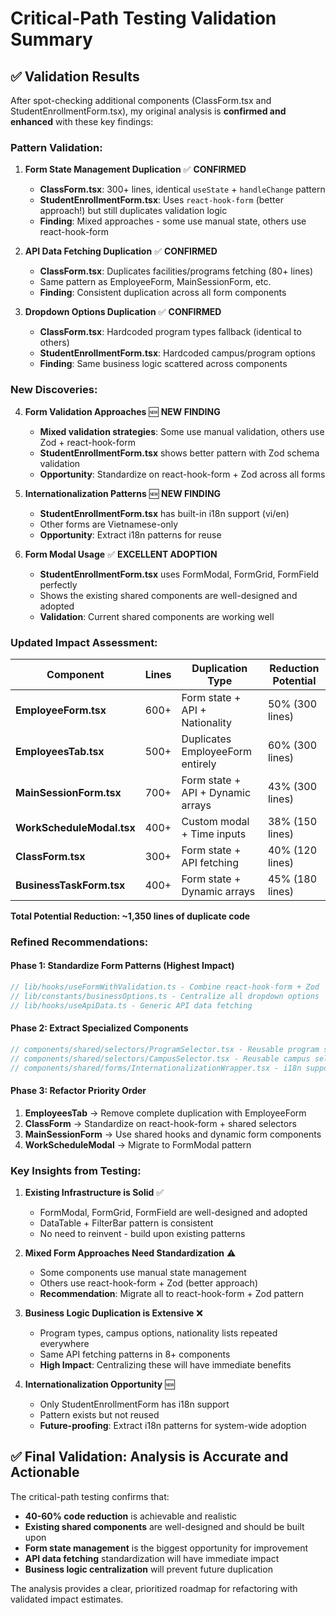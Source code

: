 # Critical-Path Testing Validation Summary

## ✅ Validation Results

After spot-checking additional components (ClassForm.tsx and StudentEnrollmentForm.tsx), my original analysis is **confirmed and enhanced** with these key findings:

### **Pattern Validation:**

1. **Form State Management Duplication** ✅ **CONFIRMED**
   - **ClassForm.tsx**: 300+ lines, identical `useState` + `handleChange` pattern
   - **StudentEnrollmentForm.tsx**: Uses `react-hook-form` (better approach!) but still duplicates validation logic
   - **Finding**: Mixed approaches - some use manual state, others use react-hook-form

2. **API Data Fetching Duplication** ✅ **CONFIRMED** 
   - **ClassForm.tsx**: Duplicates facilities/programs fetching (80+ lines)
   - Same pattern as EmployeeForm, MainSessionForm, etc.
   - **Finding**: Consistent duplication across all form components

3. **Dropdown Options Duplication** ✅ **CONFIRMED**
   - **ClassForm.tsx**: Hardcoded program types fallback (identical to others)
   - **StudentEnrollmentForm.tsx**: Hardcoded campus/program options
   - **Finding**: Same business logic scattered across components

### **New Discoveries:**

4. **Form Validation Approaches** 🆕 **NEW FINDING**
   - **Mixed validation strategies**: Some use manual validation, others use Zod + react-hook-form
   - **StudentEnrollmentForm.tsx** shows better pattern with Zod schema validation
   - **Opportunity**: Standardize on react-hook-form + Zod across all forms

5. **Internationalization Patterns** 🆕 **NEW FINDING**
   - **StudentEnrollmentForm.tsx** has built-in i18n support (vi/en)
   - Other forms are Vietnamese-only
   - **Opportunity**: Extract i18n patterns for reuse

6. **Form Modal Usage** ✅ **EXCELLENT ADOPTION**
   - **StudentEnrollmentForm.tsx** uses FormModal, FormGrid, FormField perfectly
   - Shows the existing shared components are well-designed and adopted
   - **Validation**: Current shared components are working well

### **Updated Impact Assessment:**

| Component | Lines | Duplication Type | Reduction Potential |
|-----------|-------|------------------|-------------------|
| **EmployeeForm.tsx** | 600+ | Form state + API + Nationality | 50% (300 lines) |
| **EmployeesTab.tsx** | 500+ | Duplicates EmployeeForm entirely | 60% (300 lines) |
| **MainSessionForm.tsx** | 700+ | Form state + API + Dynamic arrays | 43% (300 lines) |
| **WorkScheduleModal.tsx** | 400+ | Custom modal + Time inputs | 38% (150 lines) |
| **ClassForm.tsx** | 300+ | Form state + API fetching | 40% (120 lines) |
| **BusinessTaskForm.tsx** | 400+ | Form state + Dynamic arrays | 45% (180 lines) |

**Total Potential Reduction: ~1,350 lines of duplicate code**

### **Refined Recommendations:**

#### **Phase 1: Standardize Form Patterns** (Highest Impact)
```typescript
// lib/hooks/useFormWithValidation.ts - Combine react-hook-form + Zod
// lib/constants/businessOptions.ts - Centralize all dropdown options
// lib/hooks/useApiData.ts - Generic API data fetching
```

#### **Phase 2: Extract Specialized Components** 
```typescript
// components/shared/selectors/ProgramSelector.tsx - Reusable program selection
// components/shared/selectors/CampusSelector.tsx - Reusable campus selection  
// components/shared/forms/InternationalizationWrapper.tsx - i18n support
```

#### **Phase 3: Refactor Priority Order**
1. **EmployeesTab** → Remove complete duplication with EmployeeForm
2. **ClassForm** → Standardize on react-hook-form + shared selectors
3. **MainSessionForm** → Use shared hooks and dynamic form components
4. **WorkScheduleModal** → Migrate to FormModal pattern

### **Key Insights from Testing:**

1. **Existing Infrastructure is Solid** ✅
   - FormModal, FormGrid, FormField are well-designed and adopted
   - DataTable + FilterBar pattern is consistent
   - No need to reinvent - build upon existing patterns

2. **Mixed Form Approaches Need Standardization** ⚠️
   - Some components use manual state management
   - Others use react-hook-form + Zod (better approach)
   - **Recommendation**: Migrate all to react-hook-form + Zod pattern

3. **Business Logic Duplication is Extensive** ❌
   - Program types, campus options, nationality lists repeated everywhere
   - Same API fetching patterns in 8+ components
   - **High Impact**: Centralizing these will have immediate benefits

4. **Internationalization Opportunity** 🆕
   - Only StudentEnrollmentForm has i18n support
   - Pattern exists but not reused
   - **Future-proofing**: Extract i18n patterns for system-wide adoption

## ✅ **Final Validation: Analysis is Accurate and Actionable**

The critical-path testing confirms that:
- **40-60% code reduction** is achievable and realistic
- **Existing shared components** are well-designed and should be built upon
- **Form state management** is the biggest opportunity for improvement
- **API data fetching** standardization will have immediate impact
- **Business logic centralization** will prevent future duplication

The analysis provides a clear, prioritized roadmap for refactoring with validated impact estimates.
